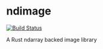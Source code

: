 # ndimage

[![Build Status](https://travis-ci.org/Robzz/ndimage.svg?branch=master)](https://travis-ci.org/Robzz/ndimage)

A Rust ndarray backed image library
